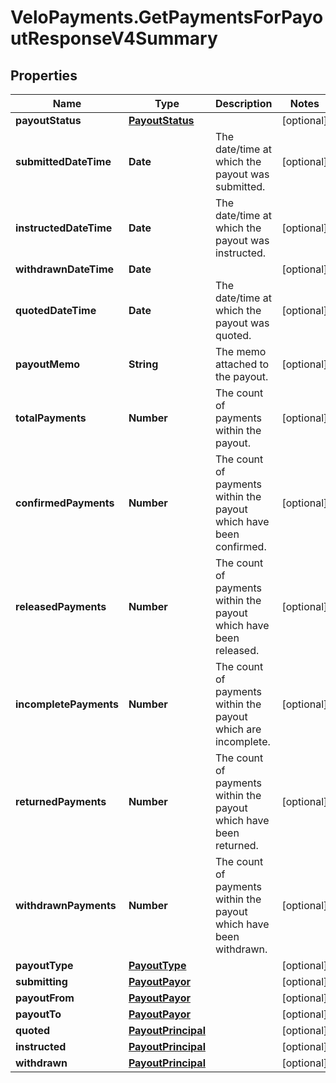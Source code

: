# VeloPayments.GetPaymentsForPayoutResponseV4Summary

## Properties

Name | Type | Description | Notes
------------ | ------------- | ------------- | -------------
**payoutStatus** | [**PayoutStatus**](PayoutStatus.md) |  | [optional] 
**submittedDateTime** | **Date** | The date/time at which the payout was submitted. | [optional] 
**instructedDateTime** | **Date** | The date/time at which the payout was instructed. | [optional] 
**withdrawnDateTime** | **Date** |  | [optional] 
**quotedDateTime** | **Date** | The date/time at which the payout was quoted. | [optional] 
**payoutMemo** | **String** | The memo attached to the payout. | [optional] 
**totalPayments** | **Number** | The count of payments within the payout. | [optional] 
**confirmedPayments** | **Number** | The count of payments within the payout which have been confirmed. | [optional] 
**releasedPayments** | **Number** | The count of payments within the payout which have been released. | [optional] 
**incompletePayments** | **Number** | The count of payments within the payout which are incomplete. | [optional] 
**returnedPayments** | **Number** | The count of payments within the payout which have been returned. | [optional] 
**withdrawnPayments** | **Number** | The count of payments within the payout which have been withdrawn. | [optional] 
**payoutType** | [**PayoutType**](PayoutType.md) |  | [optional] 
**submitting** | [**PayoutPayor**](PayoutPayor.md) |  | [optional] 
**payoutFrom** | [**PayoutPayor**](PayoutPayor.md) |  | [optional] 
**payoutTo** | [**PayoutPayor**](PayoutPayor.md) |  | [optional] 
**quoted** | [**PayoutPrincipal**](PayoutPrincipal.md) |  | [optional] 
**instructed** | [**PayoutPrincipal**](PayoutPrincipal.md) |  | [optional] 
**withdrawn** | [**PayoutPrincipal**](PayoutPrincipal.md) |  | [optional] 


